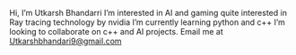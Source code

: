 Hi, I’m Utkarsh Bhandarri
I’m interested in AI and gaming
quite interested in Ray tracing technology by nvidia
I’m currently learning python and c++
I’m looking to collaborate on c++ and AI projects.
Email me at Utkarshbhandari9@gmail.com
